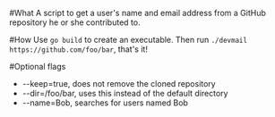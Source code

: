 #What
A script to get a user's name and email address from a GitHub repository he or she contributed to.

#How
Use `go build` to create an executable. Then run `./devmail https://github.com/foo/bar`, that's it!

#Optional flags
- --keep=true, does not remove the cloned repository
- --dir=/foo/bar, uses this instead of the default directory
- --name=Bob, searches for users named Bob
